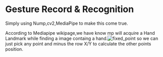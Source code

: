# Gesture Record & Recognition

Simply using Nump,cv2,MediaPipe to make this come true.

According to Mediapipe wikipage,we have know mp will acquire a Hand Landmark while finding a image containg a hand.![fixed_point](https://user-images.githubusercontent.com/19906645/152786752-602c07a3-0d8d-4bf7-b78d-c9bad06cbad1.png)
so we can just pick any point and minus the row X/Y to calculate the other points position.

